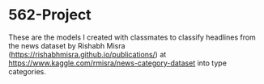 # 562-Project

These are the models I created with classmates to classify headlines from the news dataset by Rishabh Misra (https://rishabhmisra.github.io/publications/) at https://www.kaggle.com/rmisra/news-category-dataset into type categories.
